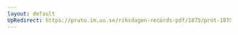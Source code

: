 ```yaml
---
layout: default
UpRedirect: https://pruto.im.uu.se/riksdagen-records-pdf/1875/prot-1875--fk--030/prot-1875--fk--030_001.pdf
---
```

